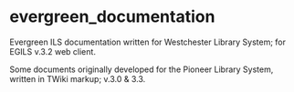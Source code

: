 # evergreen_documentation
Evergreen ILS documentation written for Westchester Library System; for EGILS v.3.2 web client.

Some documents originally developed for the Pioneer Library System, written in TWiki markup; v.3.0 & 3.3.

